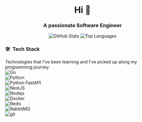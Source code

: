 <h1 align="center">Hi 👋</h1>
<h3 align="center">A passionate Software Engineer</h3>

<p align="center"> 
  <img src="https://github-readme-stats.vercel.app/api?username=skapar&show_icons=true&theme=radical" alt="GitHub Stats" /> 
  <img src="https://github-readme-stats.vercel.app/api/top-langs/?username=skapar&layout=compact&theme=radical" alt="Top Languages" /> 
</p>

<!--
**Skapar/Skapar** is a ✨ _special_ ✨ repository because its `README.md` (this file) appears on your GitHub profile.

Here are some ideas to get you started:

- 🔭 I’m currently working on ...
- 🌱 I’m currently learning ...
- 👯 I’m looking to collaborate on ...
- 🤔 I’m looking for help with ...
- 💬 Ask me about ...
- 📫 How to reach me: ...
- 😄 Pronouns: ...
- ⚡ Fun fact: ...
-->

### 🛠 &nbsp;Tech Stack
<p>
  Technologies that I've been learning and I've picked up along my programming journey. <br>
  <img alt="Go" src="https://img.shields.io/badge/-Go-00ADD8?style=flat-square&logo=Go&logoColor=white" /> <br>
  <img alt="Python" src="https://img.shields.io/badge/-Python-3776AB?style=flat-square&logo=Python&logoColor=white" /><br>
  <img alt="Python FastAPI" src="https://img.shields.io/badge/-FastAPI-009688?style=flat-square&logo=FastAPI&logoColor=white" /> <br>
  <img alt="NestJS" src="https://img.shields.io/badge/-NestJS-E0234E?style=flat-square&logo=NestJS&logoColor=white" /> <br>
  <img alt="Nodejs" src="https://img.shields.io/badge/-Nodejs-339933?style=flat-square&logo=Node.js&logoColor=white" /> <br>
  <img alt="Docker" src="https://img.shields.io/badge/-Docker-2496ED?style=flat-square&logo=Docker&logoColor=white" /><br>
  <img alt="Redis" src="https://img.shields.io/badge/-Redis-DC382D?style=flat-square&logo=Redis&logoColor=white" /><br>
  <img alt="RabbitMQ" src="https://img.shields.io/badge/-RabbitMQ-FF6600?style=flat-square&logo=RabbitMQ&logoColor=white" /><br>
  <img alt="git" src="https://img.shields.io/badge/-Git-F05032?style=flat-square&logo=git&logoColor=white" /> <br>
</p>

